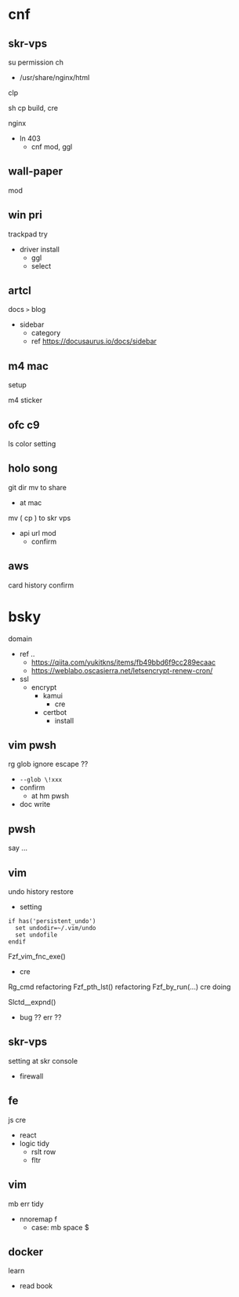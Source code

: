 
# cnf


## skr-vps

su permission ch
- /usr/share/nginx/html

clp

sh cp build, cre



nginx
- ln 403
  - cnf mod, ggl


## wall-paper

mod


## win pri

trackpad try
- driver install
  - ggl
  - select


## artcl

docs `>` blog 
- sidebar
  - category
  - ref https://docusaurus.io/docs/sidebar


## m4 mac

setup


m4 sticker


## ofc c9

ls color setting


## holo song

git dir mv to share
- at mac


mv ( cp ) to skr vps
- api url mod
  - confirm


## aws

card history confirm


# bsky

domain
- ref                                              .. 
  - https://qiita.com/yukitkns/items/fb49bbd6f9cc289ecaac
  - https://weblabo.oscasierra.net/letsencrypt-renew-cron/
- ssl
  - encrypt
    - kamui
      - cre
    - certbot
      - install


## vim pwsh

rg glob ignore escape ??
- `--glob \!xxx`
- confirm
  - at hm pwsh
- doc write


## pwsh

say ...


## vim

undo history restore
- setting

```
if has('persistent_undo')
  set undodir=~/.vim/undo
  set undofile                                                                                                                                   
endif
```


Fzf_vim_fnc_exe()
- cre


Rg_cmd refactoring
Fzf_pth_lst() refactoring
Fzf_by_run(...) cre doing


Slctd__expnd()
- bug ?? err ??


## skr-vps

setting at skr console
- firewall


## fe

js cre
- react
- logic tidy
  - rslt row
  - fltr


## vim

mb err tidy
- nnoremap f
  - case: mb space $


## docker

learn
- read book



